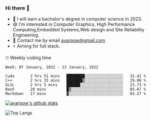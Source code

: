 ### Hi there 👋
<!--I have been a GitHub member for [![Years Badge](https://badges.pufler.dev/years/avarpow)](https://badges.pufler.dev)-->
- 🌱 I will earn a bachelor's degree in computer science in 2023.
- 😄 I'm interested in Computer Graphics, High Performance Computing,Embedded Systems,Web design and Site Reliability Engineering.
- 💬 Contact me by email avarpow@gmail.com
- ⚡ Aiming for full stack.

<!--💻 Coding Activity Logging

[![Commits Badge](https://badges.pufler.dev/commits/weekly/avarpow)](https://badges.pufler.dev)-->

⏱ Weekly coding time
<!--START_SECTION:waka-->
```text
Week: 07 January, 2022 - 13 January, 2022

Cuda       2 hrs 51 mins   ████████░░░░░░░░░░░░░░░░░   32.42 % 
C++        2 hrs 33 mins   ███████▒░░░░░░░░░░░░░░░░░   29.08 % 
GLSL       2 hrs 5 mins    ██████░░░░░░░░░░░░░░░░░░░   23.73 % 
Bash       29 mins         █▒░░░░░░░░░░░░░░░░░░░░░░░   05.67 % 
Markdown   17 mins         ▓░░░░░░░░░░░░░░░░░░░░░░░░   03.27 % 
```
<!--END_SECTION:waka-->

[![avarpow's github stats](https://github-readme-stats.vercel.app/api?username=avarpow&count_private=true&show_icons=true&hide=issues&hide_border=true)](https://github.com/anuraghazra/github-readme-stats)

![Top Langs](https://github-readme-stats.vercel.app/api/top-langs/?username=avarpow&layout=compact&hide_border=true) 
<!--[![avarpow's wakatime stats](https://github-readme-stats.vercel.app/api/wakatime?username=avarpow)](https://github.com/anuraghazra/github-readme-stats)-->

